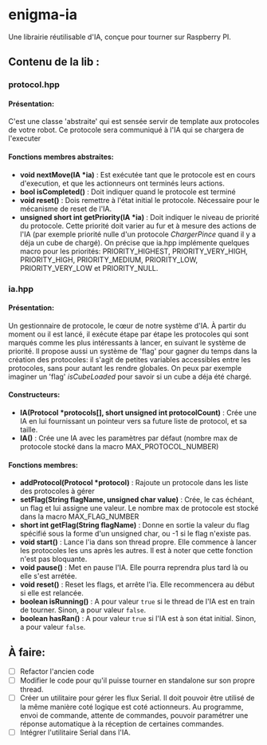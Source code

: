 # enigma-ia

Une librairie réutilisable d'IA, conçue pour tourner sur Raspberry PI.

## **Contenu de la lib** :
### **protocol.hpp**
#### Présentation:
C'est une classe 'abstraite' qui est sensée servir de template aux protocoles de votre robot. Ce protocole sera communiqué à l'IA qui se chargera de l'executer
#### Fonctions membres abstraites:
- **void nextMove(IA \*ia)** : Est exécutée tant que le protocole est en cours d'execution, et que les actionneurs ont terminés leurs actions.<br>
- **bool isCompleted()** : Doit indiquer quand le protocole est terminé<br>
- **void reset()** : Dois remettre à l'état initial le protocole. Nécessaire pour le mécanisme de reset de l'IA.<br>
- **unsigned short int getPriority(IA \*ia)** : Doit indiquer le niveau de priorité du protocole. Cette priorité doit varier au fur et à mesure des actions de l'IA (par exemple priorité nulle d'un protocole *ChargerPince* quand il y a déja un cube de chargé). On précise que ia.hpp implémente quelques macro pour les priorités: PRIORITY_HIGHEST,
PRIORITY_VERY_HIGH,
PRIORITY_HIGH,
PRIORITY_MEDIUM,
PRIORITY_LOW,
PRIORITY_VERY_LOW et
PRIORITY_NULL.
### **ia.hpp**
#### Présentation:
Un gestionnaire de protocole, le cœur de notre système d'IA. À partir du moment ou il est lancé, il exécute étape par étape les protocoles qui sont marqués comme les plus intéressants à lancer, en suivant le système de priorité. Il propose aussi un système de 'flag' pour gagner du temps dans la création des protocoles: il s'agit de petites variables accessibles entre les protocoles, sans pour autant les rendre globales. On peux par exemple imaginer un 'flag' *isCubeLoaded* pour savoir si un cube a déja été chargé.
#### Constructeurs:
- **IA(Protocol \*protocols[], short unsigned int protocolCount)** : Crée une IA en lui fournissant un pointeur vers sa future liste de protocol, et sa taille.
- **IA()** : Crée une IA avec les paramètres par défaut (nombre max de protocole stocké dans la macro MAX_PROTOCOL_NUMBER)
#### Fonctions membres:
- **addProtocol(Protocol \*protocol)** : Rajoute un protocole dans les liste des protocoles à gérer<br>
- **setFlag(String flagName, unsigned char value)** : Crée, le cas échéant, un flag et lui assigne une valeur. Le nombre max de protocole est stocké dans la macro MAX_FLAG_NUMBER<br>
- **short int getFlag(String flagName)** : Donne en sortie la valeur du flag spécifié sous la forme d'un unsigned char, ou -1 si le flag n'existe pas.<br>
- **void start()** : Lance l'ia dans son thread propre. Elle commence à lancer les protocoles les uns après les autres. Il est à noter que cette fonction n'est pas bloquante. <br>
- **void pause()** : Met en pause l'IA. Elle pourra reprendra plus tard là ou elle s'est arrétée.<br>
- **void reset()** : Reset les flags, et arrête l'ia. Elle recommencera au début si elle est relancée.<br>
- **boolean isRunning()** : A pour valeur ``true`` si le thread de l'IA est en train de tourner. Sinon, a pour valeur ``false``.
- **boolean hasRan()** : A pour valeur ``true`` si l'IA est à son état initial. Sinon, a pour valeur ``false``.
## À faire:
- [ ] Refactor l'ancien code
- [ ] Modifier le code pour qu'il puisse tourner en standalone sur son propre thread.
- [ ] Créer un utilitaire pour gérer les flux Serial. Il doit pouvoir être utilisé de la même manière coté logique est coté actionneurs. Au programme, envoi de commande, attente de commandes, pouvoir paramétrer une réponse automatique à la réception de certaines commandes.
- [ ] Intégrer l'utilitaire Serial dans l'IA.
